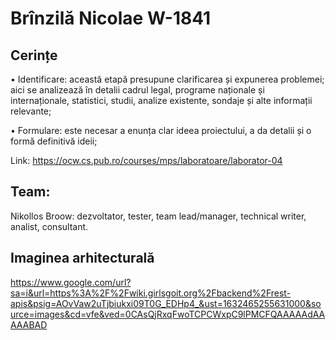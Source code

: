 # Brînzilă Nicolae W-1841


## Cerințe 
  • Identificare: această etapă presupune clarificarea și expunerea
problemei; aici se analizează în detalii cadrul legal, programe
naționale și internaționale, statistici, studii, analize existente, sondaje și alte informații relevante;

  • Formulare: este necesar a enunța clar ideea proiectului, a da detalii și o formă definitivă ideii;
  
  Link: https://ocw.cs.pub.ro/courses/mps/laboratoare/laborator-04
  
## Team: 
Nikollos Broow: dezvoltator, tester, team lead/manager, technical writer, analist, consultant.

## Imaginea arhitecturală
https://www.google.com/url?sa=i&url=https%3A%2F%2Fwiki.girlsgoit.org%2Fbackend%2Frest-apis&psig=AOvVaw2uTjbiukxi09T0G_EDHp4_&ust=1632465255631000&source=images&cd=vfe&ved=0CAsQjRxqFwoTCPCWxpC9lPMCFQAAAAAdAAAAABAD
